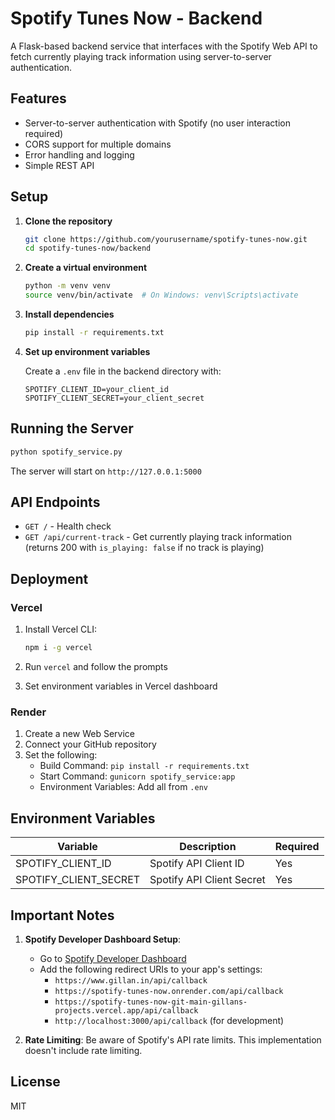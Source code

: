 # Spotify Tunes Now - Backend

A Flask-based backend service that interfaces with the Spotify Web API to fetch currently playing track information using server-to-server authentication.

## Features

- Server-to-server authentication with Spotify (no user interaction required)
- CORS support for multiple domains
- Error handling and logging
- Simple REST API

## Setup

1. **Clone the repository**

   ```bash
   git clone https://github.com/yourusername/spotify-tunes-now.git
   cd spotify-tunes-now/backend
   ```

2. **Create a virtual environment**

   ```bash
   python -m venv venv
   source venv/bin/activate  # On Windows: venv\Scripts\activate
   ```

3. **Install dependencies**

   ```bash
   pip install -r requirements.txt
   ```

4. **Set up environment variables**

   Create a `.env` file in the backend directory with:

   ```env
   SPOTIFY_CLIENT_ID=your_client_id
   SPOTIFY_CLIENT_SECRET=your_client_secret
   ```

## Running the Server

```bash
python spotify_service.py
```

The server will start on `http://127.0.0.1:5000`

## API Endpoints

- `GET /` - Health check
- `GET /api/current-track` - Get currently playing track information (returns 200 with `is_playing: false` if no track is playing)

## Deployment

### Vercel

1. Install Vercel CLI:

   ```bash
   npm i -g vercel
   ```

2. Run `vercel` and follow the prompts
3. Set environment variables in Vercel dashboard

### Render

1. Create a new Web Service
2. Connect your GitHub repository
3. Set the following:
   - Build Command: `pip install -r requirements.txt`
   - Start Command: `gunicorn spotify_service:app`
   - Environment Variables: Add all from `.env`

## Environment Variables

| Variable | Description | Required |
|----------|-------------|----------|
| SPOTIFY_CLIENT_ID | Spotify API Client ID | Yes |
| SPOTIFY_CLIENT_SECRET | Spotify API Client Secret | Yes |

## Important Notes

1. **Spotify Developer Dashboard Setup**:
   - Go to [Spotify Developer Dashboard](https://developer.spotify.com/dashboard/)
   - Add the following redirect URIs to your app's settings:
     - `https://www.gillan.in/api/callback`
     - `https://spotify-tunes-now.onrender.com/api/callback`
     - `https://spotify-tunes-now-git-main-gillans-projects.vercel.app/api/callback`
     - `http://localhost:3000/api/callback` (for development)

2. **Rate Limiting**: Be aware of Spotify's API rate limits. This implementation doesn't include rate limiting.

## License

MIT
